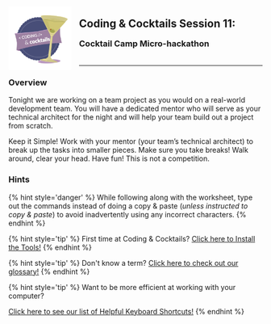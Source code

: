 <div>
    <img src="assets/logo.png" style="float: left; margin: 0px 15px 15px 0px; height:125px;">
    <h2 style="display:inline-block;margin-top:1em;">Coding &amp; Cocktails Session 11:</h2>
    <h3 style="margin-top:0;margin-bottom:2em;">Cocktail Camp Micro-hackathon</h3>
</div>
<hr>

### Overview

Tonight we are working on a team project as you would on a real-world development team. You will have a dedicated mentor who will serve as your technical architect for the night and will help your team build out a project from scratch.

Keep it Simple! Work with your mentor (your team’s technical architect) to break up the tasks into smaller pieces. Make sure you take breaks! Walk around, clear your head. Have fun! This is not a competition.

### Hints

{% hint style='danger' %}
While following along with the worksheet, type out the commands instead of doing a copy & paste (_unless instructed to copy & paste_) to avoid inadvertently using any incorrect characters.
{% endhint %}

{% hint style='tip' %}
First time at Coding & Cocktails?   [Click here to Install the Tools!](http://bit.ly/CnCTheTools)
{% endhint %}

{% hint style='tip' %}
Don't know a term?   [Click here to check out our glossary!](http://bit.ly/CnCgloss)
{% endhint %}

{% hint style='tip' %}
Want to be more efficient at working with your computer?

[Click here to see our list of Helpful Keyboard Shortcuts!](/reference-helpful-keyboard-shortcuts.md)
{% endhint %}











